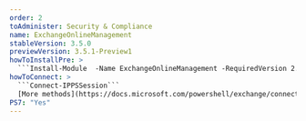 ```yaml
---
order: 2
toAdminister: Security & Compliance
name: ExchangeOnlineManagement
stableVersion: 3.5.0
previewVersion: 3.5.1-Preview1
howToInstallPre: >
  ```Install-Module  -Name ExchangeOnlineManagement -RequiredVersion 2.0.6-Preview5 -AllowPrerelease```
howToConnect: >
  ```Connect-IPPSSession```
  [More methods](https://docs.microsoft.com/powershell/exchange/connect-to-scc-powershell?view=exchange-ps?WT.mc_id=M365-MVP-5004663)
PS7: "Yes"
---
```

